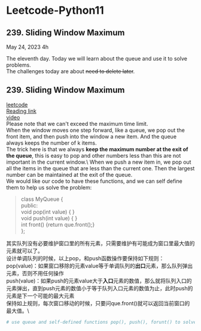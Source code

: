 # Leetcode-Python11

## 239. Sliding Window Maximum

May 24, 2023  4h

The eleventh day. Today we will learn about the queue and use it to solve problems.\
The challenges today are about ~~need to delete later~~.

## 239. Sliding Window Maximum
[leetcode](https://leetcode.com/problems/sliding-window-maximum/)\
[Reading link](https://github.com/youngyangyang04/leetcode-master/blob/master/problems/0239.%E6%BB%91%E5%8A%A8%E7%AA%97%E5%8F%A3%E6%9C%80%E5%A4%A7%E5%80%BC.md)\
[video](https://www.bilibili.com/video/BV1XS4y1p7qj/?spm_id_from=333.788&vd_source=63f26efad0d35bcbb0de794512ac21f3)\
Please note that we can't exceed the maximum time limit.\
When the window moves one step forward, like a queue, we pop out the front item, and then push into the window a new item. And the queue always keeps the number of k items. \
The trick here is that we always **keep the maximum number at the exit of the queue**, this is easy to pop and other numbers less than this are not important in the current window.\ When we push a new item in, we pop out all the items in the queue that are less than the current one. Then the largest number can be maintained at the exit of the queue.\
We would like our code to have these functions, and we can self define them to help us solve the problem:
> class MyQueue {\
> public:\
>    void pop(int value) { }\
>    void push(int value) { }\
>    int front() {return que.front();}\
> };

其实队列没有必要维护窗口里的所有元素，只需要维护有可能成为窗口里最大值的元素就可以了。\
设计单调队列的时候，以上pop，和push函数操作要保持如下规则：\
pop(value)：如果窗口移除的元素value等于单调队列的**出口**元素，那么队列弹出元素，否则不用任何操作\
push(value)：如果push的元素value大于**入口**元素的数值，那么就将队列入口的元素弹出，直到push元素的数值小于等于队列入口元素的数值为止，此时push的元素是下一个可能的最大元素\
保持如上规则，每次窗口移动的时候，只要问que.front()就可以返回当前窗口的最大值。\
```python
# use queue and self-defined functions pop(), push(), forunt() to solve this question:


```


